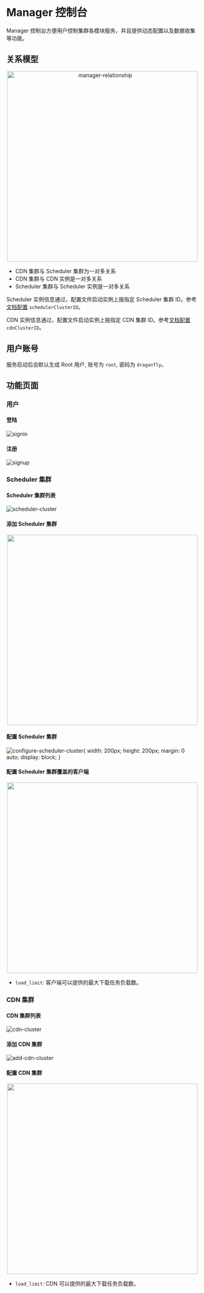 # Manager 控制台

Manager 控制台方便用户控制集群各模块服务，并且提供动态配置以及数据收集等功能。

## 关系模型

<div align="center">
  <img src="../../../en/images/manager-console/relationship.jpg" width="500" title="manager-relationship">
</div>

- CDN 集群与 Scheduler 集群为一对多关系
- CDN 集群与 CDN 实例是一对多关系
- Scheduler 集群与 Scheduler 实例是一对多关系

Scheduler 实例信息通过，配置文件启动实例上报指定 Scheduler 集群 ID。参考[文档配置](../../config/scheduler.yaml) `schedulerClusterID`。

CDN 实例信息通过，配置文件启动实例上报指定 CDN 集群 ID。参考[文档配置](../../config/cdn.yaml) `cdnClusterID`。

## 用户账号

服务启动后会默认生成 Root 用户, 账号为 `root`, 密码为 `dragonfly`。

## 功能页面

### 用户

#### 登陆

![signin][signin]

#### 注册

![signup][signup]

### Scheduler 集群

#### Scheduler 集群列表

![scheduler-cluster][scheduler-cluster]

#### 添加 Scheduler 集群

<p align="center">
  <img width="500" height="500" src="../../images/manager-console/configure-scheduler-cluster.jpg">
</p>

#### 配置 Scheduler 集群

![configure-scheduler-cluster][configure-scheduler-cluster]{ width: 200px; height: 200px; margin: 0 auto; display: block; }

#### 配置 Scheduler 集群覆盖的客户端

<p align="center">
  <img width="500" height="500" src="../../images/manager-console/configure-scheduler-cluster-client.jpg">
</p>

- `load_limit`: 客户端可以提供的最大下载任务负载数。

### CDN 集群

#### CDN 集群列表

![cdn-cluster][cdn-cluster]

#### 添加 CDN 集群

![add-cdn-cluster][add-cdn-cluster]

#### 配置 CDN 集群

<p align="center">
  <img width="500" height="500" src="../../images/manager-console/configure-cdn-cluster.jpg">
</p>

- `load_limit`: CDN 可以提供的最大下载任务负载数。

[signin]: ../../../en/images/manager-console/signin.jpg
[signup]: ../../../en/images/manager-console/signup.jpg
[scheduler-cluster]: ../../../en/images/manager-console/scheduler-cluster.jpg
[add-scheduler-cluster]: ../../../en/images/manager-console/add-scheduler-cluster.jpg
[configure-scheduler-cluster]: ../../../en/images/manager-console/configure-scheduler-cluster.jpg
[configure-scheduler-cluster-client]: ../../../en/images/manager-console/configure-scheduler-cluster-client.jpg
[cdn-cluster]: ../../../en/images/manager-console/cdn-cluster.jpg
[add-cdn-cluster]: ../../../en/images/manager-console/add-cdn-cluster.jpg
[configure-cdn-cluster]: ../../../en/images/manager-console/configure-cdn-cluster.jpg
